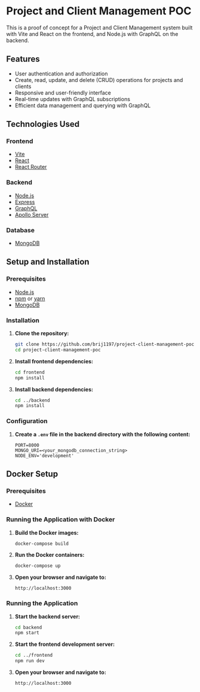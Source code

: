 
# Project and Client Management POC

This is a proof of concept for a Project and Client Management system built with Vite and React on the frontend, and Node.js with GraphQL on the backend.

## Features

- User authentication and authorization
- Create, read, update, and delete (CRUD) operations for projects and clients
- Responsive and user-friendly interface
- Real-time updates with GraphQL subscriptions
- Efficient data management and querying with GraphQL

## Technologies Used

### Frontend

- [Vite](https://vitejs.dev/)
- [React](https://reactjs.org/)
- [React Router](https://reactrouter.com/)

### Backend

- [Node.js](https://nodejs.org/)
- [Express](https://expressjs.com/)
- [GraphQL](https://graphql.org/)
- [Apollo Server](https://www.apollographql.com/docs/apollo-server/)

### Database

- [MongoDB](https://www.mongodb.com/)

## Setup and Installation

### Prerequisites

- [Node.js](https://nodejs.org/)
- [npm](https://www.npmjs.com/) or [yarn](https://yarnpkg.com/)
- [MongoDB](https://www.mongodb.com/)

### Installation

1. **Clone the repository:**

    ```sh
    git clone https://github.com/brij1197/project-client-management-poc.git
    cd project-client-management-poc
    ```

2. **Install frontend dependencies:**

    ```sh
    cd frontend
    npm install
    ```

3. **Install backend dependencies:**

    ```sh
    cd ../backend
    npm install
    ```

### Configuration

1. **Create a `.env` file in the backend directory with the following content:**

    ```env
    PORT=8000
    MONGO_URI=<your_mongodb_connection_string>
    NODE_ENV='development'
    ```

## Docker Setup

### Prerequisites

- [Docker](https://www.docker.com/)

### Running the Application with Docker

1. **Build the Docker images:**

    ```sh
    docker-compose build
    ```

2. **Run the Docker containers:**

    ```sh
    docker-compose up
    ```

3. **Open your browser and navigate to:**

    ```
    http://localhost:3000
    ```

### Running the Application

1. **Start the backend server:**

    ```sh
    cd backend
    npm start
    ```

2. **Start the frontend development server:**

    ```sh
    cd ../frontend
    npm run dev
    ```

3. **Open your browser and navigate to:**

    ```
    http://localhost:3000
    ```
